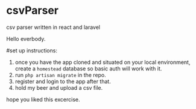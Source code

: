 # csvParser
csv parser written in react and laravel

Hello everbody.

#set up instructions:
1. once you have the app cloned and situated on your local environment, create a `homestead` database so basic auth will work with it.
2. run `php artisan migrate` in the repo.
3. register and login to the app after that.
4. hold my beer and upload a csv file.

hope you liked this excercise.

